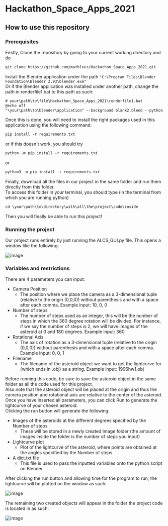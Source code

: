 # Hackathon_Space_Apps_2021

## How to use this repository

### Prerequisites
Firstly, Clone the repository by going to your current working directory and do

``` txt
git clone https://github.com/mathleur/Hackathon_Space_Apps_2021.git
```

Install the Blender application under the path ```"C:\Program Files\Blender Foundation\Blender 2.93\blender.exe"```
<br>
Or if the Blender application was installed under another path, change the path in renderfile1.bat to this path as such:
``` txt
# your\path\to\file\Hackathon_Space_Apps_2021\renderfile1.bat
@echo off
"\your\path\to\blender\application" --background blank2.blend --python "BlenderAsteroid2.py" 
```
Once this is done, you will need to install the right packages used in this application using the following command: 

``` txt
pip install -r requirements.txt
```
or if this doesn't work, you should try 
``` txt
python -m pip install -r requirements.txt
```
or 
``` txt
python3 -m pip install -r requirements.txt
```

Finally, download all the files in our project in the same folder and run them directly from this folder. 
<br> 
To access this folder in your terminal, you should type (in the terminal from which you are running python)
``` txt
cd \your\path\to\directory\with\all\the\project\code\inside
```
Then you will finally be able to run this project!

### Running the project

Our project runs entirely by just running the ALCS_GUI.py file.
This opens a window like the following: 

![image](https://user-images.githubusercontent.com/90444327/135748240-e270f0b2-a323-4148-9fb4-e649ed668eb5.png)

 
### Variables and restrictions

There are 4 parameters you can input:
* Camera Position 
  * The position where we place the camera as a 3-dimensional tuple (relative to the origin (0,0,0)) without parenthesis and with a space after each comma. Example input: 10, 0, 0 
* Number of steps
  * The number of steps used as an integer, this will be the number of steps in which the 360 degree rotation will be divided. For instance, if we say the number of steps is 2, we will have images of the asteroid at 0 and 180 degrees. Example input: 360
* Rotational Axis
  * The axis of rotation as a 3-dimensional tuple (relative to the origin (0,0,0)) without parenthesis and with a space after each comma. Example input: 0, 0, 1
* Filename 
  * The filename of the asteroid object we want to get the lightcurve for (which ends in .obj) as a string. Example input: 1996hw1.obj

Before running this code, be sure to save the asteroid object in the same folder as all the code used for this project.
<br>
Also note that the asteroid object will be placed at the origin and thus the camera position and rotational axis are relative to the center of the asteroid.
<br>
Once you have inserted all parameters, you can click Run to generate the lightcurve of your chosen asteroid.
<br>
Clicking the run button will generate the following:
* Images of the asteroids at the different degrees specified by the Number of steps
  * These will be stored in a newly created Image folder (the amount of images inside the folder is the number of steps you input)
* Lightcurve plot
  * Plot of the lightcurve of the asteroid, where points are obtained at the angles specified by the Number of steps
* A dict.txt file 
  * This file is used to pass the inputted variables onto the python script on Blender

After clicking the run button and allowing time for the program to run, the lightcurve will be plotted on the window as such:

![image](https://user-images.githubusercontent.com/90444327/135749124-7cc960b4-68de-4020-9ef8-3f4982628d0b.png)

The remaining two created objects will appear in the folder the project code is located in as such:

![image](https://user-images.githubusercontent.com/90444327/135749221-505622e5-6ff8-455c-bae7-1f6628cc9b20.png)



